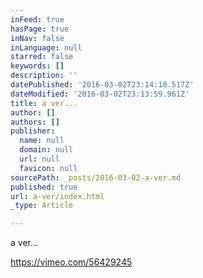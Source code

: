 ```yaml
---
inFeed: true
hasPage: true
inNav: false
inLanguage: null
starred: false
keywords: []
description: ''
datePublished: '2016-03-02T23:14:10.517Z'
dateModified: '2016-03-02T23:13:59.961Z'
title: a ver...
author: []
authors: []
publisher:
  name: null
  domain: null
  url: null
  favicon: null
sourcePath: _posts/2016-03-02-a-ver.md
published: true
url: a-ver/index.html
_type: Article

---
```

a ver...

https://vimeo.com/56429245